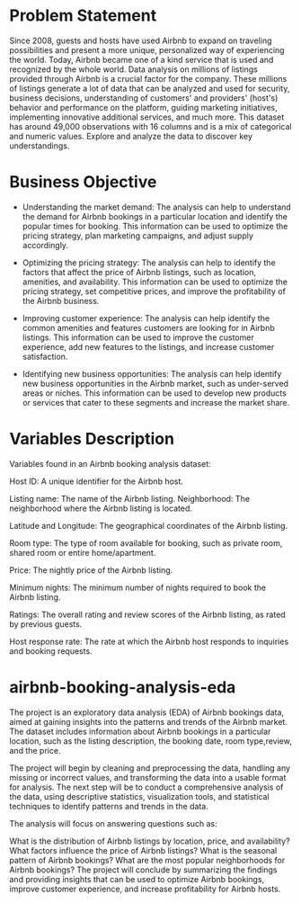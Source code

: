 # Problem Statement 
Since 2008, guests and hosts have used Airbnb to expand on traveling possibilities and present a more unique, personalized way of experiencing the world. Today, Airbnb became one of a kind service that is used and recognized by the whole world. Data analysis on millions of listings provided through Airbnb is a crucial factor for the company. These millions of listings generate a lot of data that can be analyzed and used for security, business decisions, understanding of customers' and providers' (host's) behavior and performance on the platform, guiding marketing initiatives, implementing innovative additional services, and much more. This dataset has around 49,000 observations with 16 columns and is a mix of categorical and numeric values. Explore and analyze the data to discover key understandings.


# Business Objective
* Understanding the market demand: The analysis can help to understand the demand for Airbnb bookings in a particular location and identify the popular times for booking. This information can be used to optimize the pricing strategy, plan marketing campaigns, and adjust supply accordingly.

* Optimizing the pricing strategy: The analysis can help to identify the factors that affect the price of Airbnb listings, such as location, amenities, and availability. This information can be used to optimize the pricing strategy, set competitive prices, and improve the profitability of the Airbnb business.

* Improving customer experience: The analysis can help identify the common amenities and features customers are looking for in Airbnb listings. This information can be used to improve the customer experience, add new features to the listings, and increase customer satisfaction.

* Identifying new business opportunities: The analysis can help identify new business opportunities in the Airbnb market, such as under-served areas or niches. This information can be used to develop new products or services that cater to these segments and increase the market share.



# Variables Description
Variables found in an Airbnb booking analysis dataset:

Host ID: A unique identifier for the Airbnb host.

Listing name: The name of the Airbnb listing. Neighborhood: The neighborhood where the Airbnb listing is located.

Latitude and Longitude: The geographical coordinates of the Airbnb listing.

Room type: The type of room available for booking, such as private room, shared room or entire home/apartment.

Price: The nightly price of the Airbnb listing.

Minimum nights: The minimum number of nights required to book the Airbnb listing.

Ratings: The overall rating and review scores of the Airbnb listing, as rated by previous guests.

Host response rate: The rate at which the Airbnb host responds to inquiries and booking requests.


# airbnb-booking-analysis-eda

The project is an exploratory data analysis (EDA) of Airbnb bookings data, aimed at gaining insights into the patterns and trends of the Airbnb market. The dataset includes information about Airbnb bookings in a particular location, such as the listing description, the booking date, room type,review, and the price.

The project will begin by cleaning and preprocessing the data, handling any missing or incorrect values, and transforming the data into a usable format for analysis. The next step will be to conduct a comprehensive analysis of the data, using descriptive statistics, visualization tools, and statistical techniques to identify patterns and trends in the data.

The analysis will focus on answering questions such as:

What is the distribution of Airbnb listings by location, price, and availability?
What factors influence the price of Airbnb listings?
What is the seasonal pattern of Airbnb bookings?
What are the most popular neighborhoods for Airbnb bookings?
The project will conclude by summarizing the findings and providing insights that can be used to optimize Airbnb bookings, improve customer experience, and increase profitability for Airbnb hosts.
